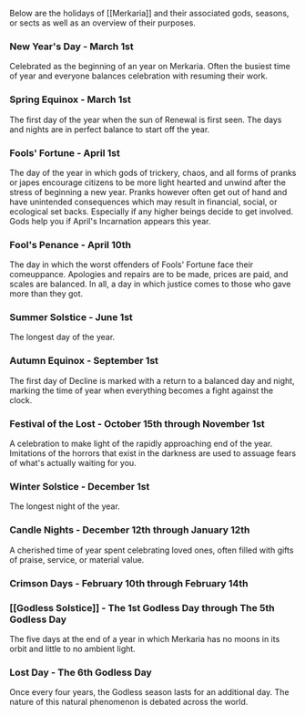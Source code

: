Below are the holidays of [[Merkaria]] and their associated gods, seasons, or sects as well as an overview of their purposes.


### New Year's Day - March 1st
Celebrated as the beginning of an year on Merkaria. Often the busiest time of year and everyone balances celebration with resuming their work.

### Spring Equinox - March 1st
The first day of the year when the sun of Renewal is first seen. The days and nights are in perfect balance to start off the year.

### Fools' Fortune - April 1st
The day of the year in which gods of trickery, chaos, and all forms of pranks or japes encourage citizens to be more light hearted and unwind after the stress of beginning a new year. Pranks however often get out of hand and have unintended consequences which may result in financial, social, or ecological set backs. Especially if any higher beings decide to get involved. Gods help you if April's Incarnation appears this year.

### Fool's Penance - April 10th
The day in which the worst offenders of Fools' Fortune face their comeuppance. Apologies and repairs are to be made, prices are paid, and scales are balanced. In all, a day in which justice comes to those who gave more than they got.

### Summer Solstice - June 1st
The longest day of the year.

### Autumn Equinox - September 1st
The first day of Decline is marked with a return to a balanced day and night, marking the time of year when everything becomes a fight against the clock.
### Festival of the Lost - October 15th through November 1st
A celebration to make light of the rapidly approaching end of the year. Imitations of the horrors that exist in the darkness are used to assuage fears of what's actually waiting for you.
### Winter Solstice - December 1st
The longest night of the year.

### Candle Nights - December 12th through January 12th
A cherished time of year spent celebrating loved ones, often filled with gifts of praise, service, or material value.
### Crimson Days - February 10th through February 14th

### [[Godless Solstice]] - The 1st Godless Day through The 5th Godless Day
The five days at the end of a year in which Merkaria has no moons in its orbit and little to no ambient light.

### Lost Day - The 6th Godless Day
Once every four years, the Godless season lasts for an additional day. The nature of this natural phenomenon is debated across the world.